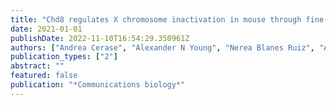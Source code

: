 ```yaml
---
title: "Chd8 regulates X chromosome inactivation in mouse through fine-tuning control of Xist expression"
date: 2021-01-01
publishDate: 2022-11-10T16:54:29.350961Z
authors: ["Andrea Cerase", "Alexander N Young", "Nerea Blanes Ruiz", "Andreas Buness", "Gabrielle M Sant", "Mirjam Arnold", "Monica Di Giacomo", "Michela Ascolani", "Manish Kumar", "Andreas Hierholzer", " others"]
publication_types: ["2"]
abstract: ""
featured: false
publication: "*Communications biology*"
---
```


